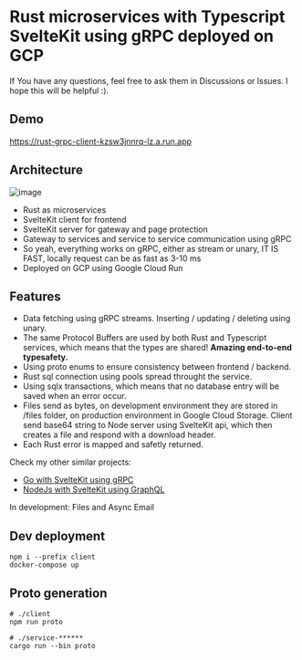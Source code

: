 # Rust microservices with Typescript SvelteKit using gRPC deployed on GCP
If You have any questions, feel free to ask them in Discussions or Issues. I hope this will be helpful :).

## Demo
https://rust-grpc-client-kzsw3jnnrq-lz.a.run.app

## Architecture
![image](https://user-images.githubusercontent.com/26543876/221436948-fc87fd40-ff48-4825-8e6d-2e2cc8bd3e27.png)

- Rust as microservices
- SvelteKit client for frontend
- SvelteKit server for gateway and page protection
- Gateway to services and service to service communication using gRPC
- So yeah, everything works on gRPC, either as stream or unary, IT IS FAST, locally request can be as fast as 3-10 ms
- Deployed on GCP using Google Cloud Run

## Features
- Data fetching using gRPC streams. Inserting / updating / deleting using unary.
- The same Protocol Buffers are used by both Rust and Typescript services, which means that the types are shared! **Amazing end-to-end typesafety.**
- Using proto enums to ensure consistency between frontend / backend.
- Rust sql connection using pools spread throught the service.
- Using sqlx transactions, which means that no database entry will be saved when an error occur.
- Files send as bytes, on development environment they are stored in /files folder, on production environment in Google Cloud Storage. Client send base64 string to Node server using SvelteKit api, which then creates a file and respond with a download header.
- Each Rust error is mapped and safetly returned.

Check my other similar projects:
- [Go with SvelteKit using gRPC](https://github.com/mpiorowski/go-svelte-grpc)
- [NodeJs with SvelteKit using GraphQL](https://github.com/mpiorowski/microservices-ts-fastify-svelte)

In development: Files and Async Email

## Dev deployment 
```
npm i --prefix client
docker-compose up
```

## Proto generation

```
# ./client
npm run proto
```

```
# ./service-******
cargo run --bin proto
```
